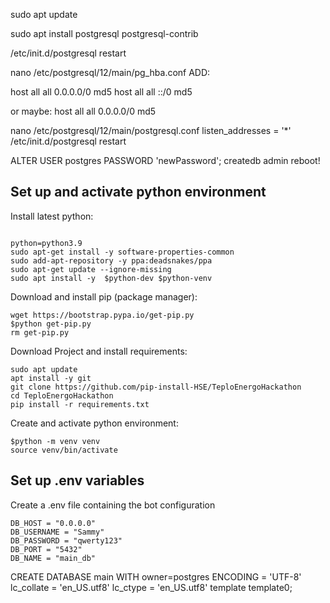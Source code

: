sudo apt update

sudo apt install postgresql postgresql-contrib

<!-- sudo -i -u postgres -->

<!-- createuser --interactive -->

<!-- createdb admin -->
<!-- # reopen -->

<!-- passwd postgres -->

/etc/init.d/postgresql restart

nano /etc/postgresql/12/main/pg_hba.conf
ADD:

host    all             all              0.0.0.0/0                       md5
host    all             all              ::/0                            md5

or maybe:
host all all 0.0.0.0/0 md5

nano /etc/postgresql/12/main/postgresql.conf
listen_addresses = '*'
/etc/init.d/postgresql restart

ALTER USER postgres PASSWORD 'newPassword'; 
createdb admin
reboot!

## Set up and activate python environment

Install latest python:
```

python=python3.9
sudo apt-get install -y software-properties-common
sudo add-apt-repository -y ppa:deadsnakes/ppa
sudo apt-get update --ignore-missing
sudo apt install -y  $python-dev $python-venv
```

Download and install pip (package manager):
```
wget https://bootstrap.pypa.io/get-pip.py
$python get-pip.py
rm get-pip.py
```

Download Project and install requirements:
```
sudo apt update
apt install -y git
git clone https://github.com/pip-install-HSE/TeploEnergoHackathon
cd TeploEnergoHackathon
pip install -r requirements.txt
``` 

Create and activate python environment:
```
$python -m venv venv
source venv/bin/activate
```

## Set up .env variables

Сreate a .env file containing the bot configuration
```..env
DB_HOST = "0.0.0.0"
DB_USERNAME = "Sammy"
DB_PASSWORD = "qwerty123"
DB_PORT = "5432"
DB_NAME = "main_db"
```


CREATE DATABASE main WITH owner=postgres ENCODING = 'UTF-8' lc_collate = 'en_US.utf8' lc_ctype = 'en_US.utf8' template template0;
